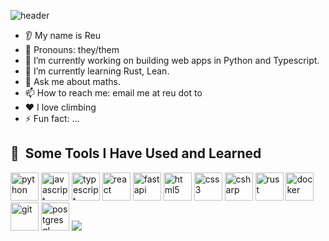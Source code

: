 ![header](https://capsule-render.vercel.app/api?type=waving&color=auto&height=300&section=header&text=capsule%20render&fontSize=90)

* 👂 My name is Reu
* 👩 Pronouns: they/them
* 🔭 I’m currently working on building web apps in Python and Typescript. 
* 🌱 I’m currently learning Rust, Lean.
* 💬 Ask me about maths.
* 📫 How to reach me: email me at reu dot to
* ❤️ I love climbing
* ⚡ Fun fact: ...

<!--
**reuzed/reuzed** is a ✨ _special_ ✨ repository because its `README.md` (this file) appears on your GitHub profile.
https://medium.com/design-bootcamp/how-to-design-an-attractive-github-profile-readme-3618d6c53783
-->

<h2> 🚀 &nbsp;Some Tools I Have Used and Learned</h2>
<p align="left">
<img src="https://cdn.jsdelivr.net/gh/devicons/devicon/icons/python/python-original.svg" alt="python" width="45" height="45"/>
<img src="https://cdn.jsdelivr.net/gh/devicons/devicon/icons/javascript/javascript-original.svg" alt="javascript" width="45" height="45"/>
<img src="https://cdn.jsdelivr.net/gh/devicons/devicon/icons/typescript/typescript-original.svg" alt="typescript" width="45" height="45"/>
<img src="https://cdn.jsdelivr.net/gh/devicons/devicon/icons/react/react-original.svg" alt="react" width="45" height="45"/>
<img src="https://cdn.jsdelivr.net/gh/devicons/devicon/icons/fastapi/fastapi-original.svg" alt="fastapi" width="45" height="45"/>
<img src="https://cdn.jsdelivr.net/gh/devicons/devicon/icons/html5/html5-original.svg" alt="html5" width="45" height="45"/>
<img src="https://cdn.jsdelivr.net/gh/devicons/devicon/icons/css3/css3-original.svg" alt="css3" width="45" height="45"/>
<img src="https://cdn.jsdelivr.net/gh/devicons/devicon/icons/csharp/csharp-original.svg" alt="csharp" width="45" height="45"/>
<img src="https://cdn.jsdelivr.net/gh/devicons/devicon/icons/rust/rust-original.svg" alt="rust" width="45" height="45"/>
<img src="https://cdn.jsdelivr.net/gh/devicons/devicon/icons/docker/docker-original.svg" alt="docker" width="45" height="45"/>
<img src="https://cdn.jsdelivr.net/gh/devicons/devicon/icons/git/git-original.svg" alt="git" width="45" height="45"/>
<img src="https://cdn.jsdelivr.net/gh/devicons/devicon/icons/postgresql/postgresql-original.svg" alt="postgresql" width="45" height="45"/>  
<img src="https://cdn.jsdelivr.net/gh/devicons/devicon@latest/icons/tex/tex-original.svg" />
</p>
